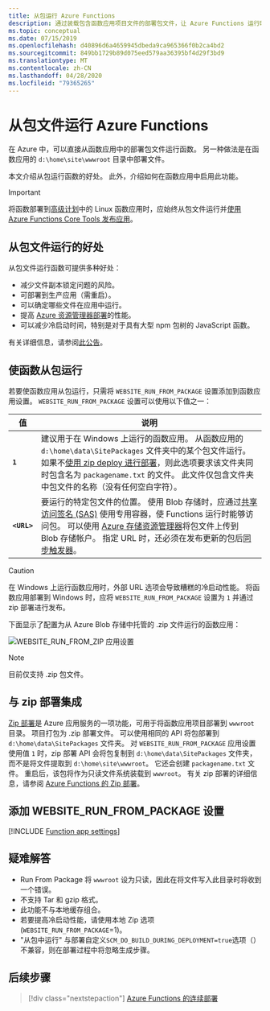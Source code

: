 ```yaml
---
title: 从包运行 Azure Functions
description: 通过装载包含函数应用项目文件的部署包文件，让 Azure Functions 运行时运行函数。
ms.topic: conceptual
ms.date: 07/15/2019
ms.openlocfilehash: d40896d6a4659945dbeda9ca965366f0b2ca4bd2
ms.sourcegitcommit: 849bb1729b89d075eed579aa36395bf4d29f3bd9
ms.translationtype: MT
ms.contentlocale: zh-CN
ms.lasthandoff: 04/28/2020
ms.locfileid: "79365265"
---
```

# <a name="run-your-azure-functions-from-a-package-file"></a>从包文件运行 Azure Functions

在 Azure 中，可以直接从函数应用中的部署包文件运行函数。 另一种做法是在函数应用的 `d:\home\site\wwwroot` 目录中部署文件。

本文介绍从包运行函数的好处。 此外，介绍如何在函数应用中启用此功能。

> [!IMPORTANT]
> 将函数部署到[高级计划](functions-scale.md#premium-plan)中的 Linux 函数应用时，应始终从包文件运行并[使用 Azure Functions Core Tools 发布应用](functions-run-local.md#project-file-deployment)。

## <a name="benefits-of-running-from-a-package-file"></a>从包文件运行的好处
  
从包文件运行函数可提供多种好处：

+ 减少文件副本锁定问题的风险。
+ 可部署到生产应用（需重启）。
+ 可以确定哪些文件在应用中运行。
+ 提高 [Azure 资源管理器部署](functions-infrastructure-as-code.md)的性能。
+ 可以减少冷启动时间，特别是对于具有大型 npm 包树的 JavaScript 函数。

有关详细信息，请参阅[此公告](https://github.com/Azure/app-service-announcements/issues/84)。

## <a name="enabling-functions-to-run-from-a-package"></a>使函数从包运行

若要使函数应用从包运行，只需将 `WEBSITE_RUN_FROM_PACKAGE` 设置添加到函数应用设置。 `WEBSITE_RUN_FROM_PACKAGE` 设置可以使用以下值之一：

| 值  | 说明  |
|---------|---------|
| **`1`**  | 建议用于在 Windows 上运行的函数应用。 从函数应用的 `d:\home\data\SitePackages` 文件夹中的某个包文件运行。 如果不[使用 zip deploy 进行部署](#integration-with-zip-deployment)，则此选项要求该文件夹同时包含名为 `packagename.txt` 的文件。 此文件仅包含文件夹中包文件的名称（没有任何空白字符）。 |
|**`<URL>`**  | 要运行的特定包文件的位置。 使用 Blob 存储时，应通过[共享访问签名 (SAS)](../vs-azure-tools-storage-manage-with-storage-explorer.md#generate-a-sas-in-storage-explorer) 使用专用容器，使 Functions 运行时能够访问包。 可以使用 [Azure 存储资源管理器](../vs-azure-tools-storage-manage-with-storage-explorer.md)将包文件上传到 Blob 存储帐户。 指定 URL 时，还必须在发布更新的包后[同步触发器](functions-deployment-technologies.md#trigger-syncing)。 |

> [!CAUTION]
> 在 Windows 上运行函数应用时，外部 URL 选项会导致糟糕的冷启动性能。 将函数应用部署到 Windows 时，应将 `WEBSITE_RUN_FROM_PACKAGE` 设置为 `1` 并通过 zip 部署进行发布。

下面显示了配置为从 Azure Blob 存储中托管的 .zip 文件运行的函数应用：

![WEBSITE_RUN_FROM_ZIP 应用设置](./media/run-functions-from-deployment-package/run-from-zip-app-setting-portal.png)

> [!NOTE]
> 目前仅支持 .zip 包文件。

## <a name="integration-with-zip-deployment"></a>与 zip 部署集成

[Zip 部署][Zip deployment for Azure Functions]是 Azure 应用服务的一项功能，可用于将函数应用项目部署到 `wwwroot` 目录。 项目打包为 .zip 部署文件。 可以使用相同的 API 将包部署到 `d:\home\data\SitePackages` 文件夹。 对 `WEBSITE_RUN_FROM_PACKAGE` 应用设置使用值 `1` 时，zip 部署 API 会将包复制到 `d:\home\data\SitePackages` 文件夹，而不是将文件提取到 `d:\home\site\wwwroot`。 它还会创建 `packagename.txt` 文件。 重启后，该包将作为只读文件系统装载到 `wwwroot`。 有关 zip 部署的详细信息，请参阅 [Azure Functions 的 Zip 部署](deployment-zip-push.md)。

## <a name="adding-the-website_run_from_package-setting"></a>添加 WEBSITE_RUN_FROM_PACKAGE 设置

[!INCLUDE [Function app settings](../../includes/functions-app-settings.md)]


## <a name="troubleshooting"></a>疑难解答

- Run From Package 将 `wwwroot` 设为只读，因此在将文件写入此目录时将收到一个错误。
- 不支持 Tar 和 gzip 格式。
- 此功能不与本地缓存组合。
- 若要提高冷启动性能，请使用本地 Zip 选项 (`WEBSITE_RUN_FROM_PACKAGE`=1)。
- "从包中运行" 与部署自定义`SCM_DO_BUILD_DURING_DEPLOYMENT=true`选项（）不兼容，则在部署过程中将忽略生成步骤。

## <a name="next-steps"></a>后续步骤

> [!div class="nextstepaction"]
> [Azure Functions 的连续部署](functions-continuous-deployment.md)

[Zip deployment for Azure Functions]: deployment-zip-push.md
